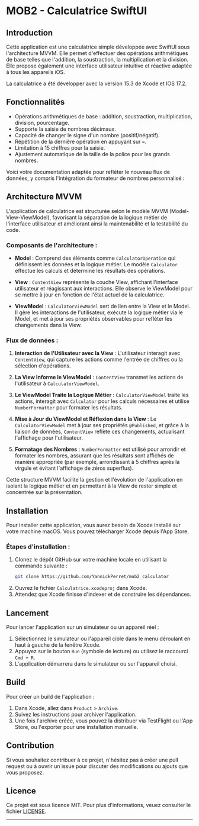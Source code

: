 # MOB2 - Calculatrice SwiftUI

## Introduction

Cette application est une calculatrice simple développée avec SwiftUI sous l'architecture MVVM. Elle permet d'effectuer des opérations arithmétiques de base telles que l'addition, la soustraction, la multiplication et la division. Elle propose également une interface utilisateur intuitive et réactive adaptée à tous les appareils iOS.

La calculatrice a été développer avec la version 15.3 de Xcode et IOS 17.2.

## Fonctionnalités

- Opérations arithmétiques de base : addition, soustraction, multiplication, division, pourcentage.
- Supporte la saisie de nombres décimaux.
- Capacité de changer le signe d'un nombre (positif/négatif).
- Répétition de la dernière opération en appuyant sur `=`.
- Limitation à 15 chiffres pour la saisie.
- Ajustement automatique de la taille de la police pour les grands nombres.

Voici votre documentation adaptée pour refléter le nouveau flux de données, y compris l'intégration du formateur de nombres personnalisé :

## Architecture MVVM

L'application de calculatrice est structurée selon le modèle MVVM (Model-View-ViewModel), favorisant la séparation de la logique métier de l'interface utilisateur et améliorant ainsi la maintenabilité et la testabilité du code.

### Composants de l'architecture :

- **Model** : Comprend des éléments comme `CalculatorOperation` qui définissent les données et la logique métier. Le modèle `Calculator` effectue les calculs et détermine les résultats des opérations.

- **View** : `ContentView` représente la couche View, affichant l'interface utilisateur et réagissant aux interactions. Elle observe le ViewModel pour se mettre à jour en fonction de l'état actuel de la calculatrice.

- **ViewModel** : `CalculatorViewModel` sert de lien entre la View et le Model. Il gère les interactions de l'utilisateur, exécute la logique métier via le Model, et met à jour ses propriétés observables pour refléter les changements dans la View.

### Flux de données :

1. **Interaction de l'Utilisateur avec la View** : L'utilisateur interagit avec `ContentView`, qui capture les actions comme l'entrée de chiffres ou la sélection d'opérations.

2. **La View Informe le ViewModel** : `ContentView` transmet les actions de l'utilisateur à `CalculatorViewModel`.

3. **Le ViewModel Traite la Logique Métier** : `CalculatorViewModel` traite les actions, interagit avec `Calculator` pour les calculs nécessaires et utilise `NumberFormatter` pour formater les résultats.

4. **Mise à Jour du ViewModel et Réflexion dans la View** : Le `CalculatorViewModel` met à jour ses propriétés `@Published`, et grâce à la liaison de données, `ContentView` reflète ces changements, actualisant l'affichage pour l'utilisateur.

5. **Formatage des Nombres** : `NumberFormatter` est utilisé pour arrondir et formater les nombres, assurant que les résultats sont affichés de manière appropriée (par exemple, arrondissant à 5 chiffres après la virgule et évitant l'affichage de zéros superflus).

Cette structure MVVM facilite la gestion et l'évolution de l'application en isolant la logique métier et en permettant à la View de rester simple et concentrée sur la présentation.

## Installation

Pour installer cette application, vous aurez besoin de Xcode installé sur votre machine macOS. Vous pouvez télécharger Xcode depuis l'App Store.

### Étapes d'installation :

1. Clonez le dépôt GitHub sur votre machine locale en utilisant la commande suivante :
   ```bash
   git clone https://github.com/YannickPerret/mob2_calculator
   ```
2. Ouvrez le fichier `Calculatrice.xcodeproj` dans Xcode.
3. Attendez que Xcode finisse d'indexer et de construire les dépendances.

## Lancement

Pour lancer l'application sur un simulateur ou un appareil réel :

1. Sélectionnez le simulateur ou l'appareil cible dans le menu déroulant en haut à gauche de la fenêtre Xcode.
2. Appuyez sur le bouton `Run` (symbole de lecture) ou utilisez le raccourci `Cmd + R`.
3. L'application démarrera dans le simulateur ou sur l'appareil choisi.

## Build

Pour créer un build de l'application :

1. Dans Xcode, allez dans `Product` > `Archive`.
2. Suivez les instructions pour archiver l'application.
3. Une fois l'archive créée, vous pouvez la distribuer via TestFlight ou l'App Store, ou l'exporter pour une installation manuelle.

## Contribution

Si vous souhaitez contribuer à ce projet, n'hésitez pas à créer une pull request ou à ouvrir un issue pour discuter des modifications ou ajouts que vous proposez.

## Licence
Ce projet est sous licence MIT. Pour plus d'informations, veuez consulter le fichier [LICENSE](https://github.com/YannickPerret/mob2_calculator/blob/3dd6fe87b397d1d6045230fe6251abd4e7b5bb8b/LICENSE).

---
